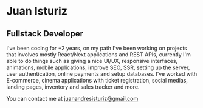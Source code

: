 Juan Isturiz
=============================

Fullstack Developer
-------------------------------------

I've been coding for +2 years, on my path I've been working on projects that involves mostly React/Next applications and REST APIs, currently I'm able to do things such as giving a nice UI/UX, responsive interfaces, animations, mobile applications, improve SEO, SSR, setting up the server, user authentication, online payments and setup databases. I’ve worked with E-commerce, cinema applications with ticket registration, social medias, landing pages, inventory and sales tracker and more.

You can contact me at [juanandresisturiz@gmail.com](mailto:juanandresisturiz@gmail.com)
